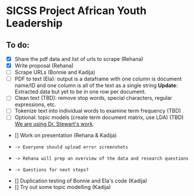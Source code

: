 # SICSS Project African Youth Leadership

## To do:

-   [x] Share the pdf data and list of urls to scrape (Rehana)
-   [x] Write proposal (Rehana)
-   [ ] Scrape URLs (Bonnie and Kadija)
-   [ ] PDF to text (Ela): output is a dataframe with one column is document name/ID and one column is all of the text as a single string
    **Update**: Extracted data but yet to be in one row per document. 
-   [ ] Clean text (TBD): remove stop words, special characters, regular expressions, etc.
-   [ ] Tokenize text into individual words to examine term frequency (TBD)
-   [ ] Optional: topic models (create term document matrix, use LDA) (TBD) [We are using Dr. Stewart's work](http://www.structuraltopicmodel.com).
-   [] Work on presentation (Rehana & Kadija) 
-     -> Everyone should upload error screenshots 
-     -> Rehana will prep an overview of the data and research questions
-     -> Questions for next steps? 
-   [] Duplication testing of Bonnie and Ela's code (Kadija)
-   [] Try out some topic modelling (Kadija) 
